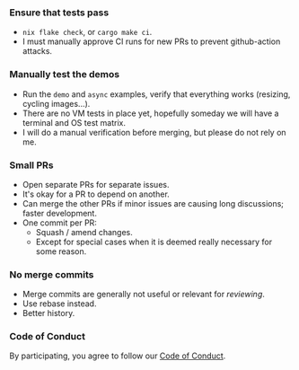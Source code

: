 ### Ensure that tests pass

* `nix flake check`, or `cargo make ci`.
* I must manually approve CI runs for new PRs to prevent github-action attacks.

### Manually test the demos

* Run the `demo` and `async` examples, verify that everything works (resizing, cycling images...).
* There are no VM tests in place yet, hopefully someday we will have a terminal and OS test matrix.
* I will do a manual verification before merging, but please do not rely on me.

### Small PRs

* Open separate PRs for separate issues.
* It's okay for a PR to depend on another.
* Can merge the other PRs if minor issues are causing long discussions; faster development.
* One commit per PR:
    * Squash / amend changes.
    * Except for special cases when it is deemed really necessary for some reason.

### No merge commits

* Merge commits are generally not useful or relevant for *reviewing*.
* Use rebase instead.
* Better history.

### Code of Conduct

By participating, you agree to follow our [Code of Conduct](CODE_OF_CONDUCT.md).
